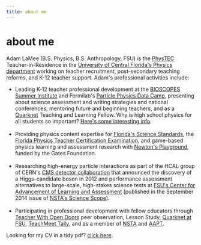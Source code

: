```yaml
---
title: about me
---
```


# about me

Adam LaMee (B.S. Physics, B.S. Anthropology, FSU) is the <a href="http://physics.cos.ucf.edu/phystec/">PhysTEC</a> Teacher-in-Residence in the <a href="http://physics.cos.ucf.edu/phystec/">University of Central Florida's Physics department</a> working on teacher recruitment, post-secondary teaching reforms, and K-12 teacher support. Adam's professional activities include:  
<ul>
	<li>Leading K-12 teacher professional development at the <a href="http://www.cpalms.org/stemlearn/stemlearn.aspx">BIOSCOPES Summer Institute</a> and Fermilab's <a href="http://quarknet.fnal.gov/projects/summer14/">Particle Physics Data Camp</a>, presenting about science assessment and writing strategies and national conferences, mentoring future and beginning teachers, and as a <a href="http://quarknet.fnal.gov/">Quarknet</a> Teaching and Learning Fellow. Why is high school physics for all students so important? <a href="./why_physics">Here's some interesting info</a>.</li><br />
	<li>Providing physics content expertise for <a href="http://www.cpalms.org/Public/">Florida's Science Standards</a>, the <a href="http://www.fldoe.org/edcert/">Florida Physics Teacher Certification Examination</a>, and game-based physics learning and assessment research with <a href="http://www.empiricalgames.org/projects.html">Newton's Playground</a>, funded by the Gates Foundation.</li><br />
	<li>Researching high-energy particle interactions as part of the HCAL group of CERN's <a href="http://cms.web.cern.ch/">CMS detector collaboration</a> that announced the discovery of a Higgs-candidate boson in 2012 and performance assessment alternatives to large-scale, high-stakes science tests at <a href="http://www.cala.fsu.edu/ies/">FSU's Center for Advancement of Learning and Assessment</a> (published in the September 2014 issue of <a href="http://www.nsta.org/middleschool/">NSTA's Science Scope</a>).</li><br />
	<li>Participating in professional development with fellow educators through <a href="http://tapestryeducatorinitiative.org/initiatives/twod/">Teacher With Open Doors</a> peer observation, Lesson Study, <a href="http://www.hep.fsu.edu/~wahl/Quarknet/">Quarknet at FSU</a>, <a href="http://tapestryeducatorinitiative.org/initiatives/teachmeettally/">TeachMeet Tally</a>, and as a member of <a href="http://www.nsta.org/">NSTA</a> and <a href="http://www.aapt.org/">AAPT</a>.</li>
</ul>


Looking for my CV in a tidy pdf? <a href="./LaMee_CV_web.pdf">click here</a>.
